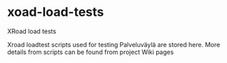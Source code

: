 # xoad-load-tests
XRoad load tests

Xroad loadtest scripts used for testing Palveluväylä are stored here. More details from scripts can be found from project Wiki pages
